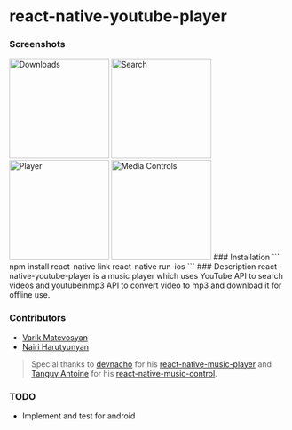 # react-native-youtube-player
### Screenshots
<img src="https://res.cloudinary.com/just/image/upload/v1485982719/ice_screenshot_20170201-125648_ngjhbo.png" alt="Downloads" width="180"/>
<img src="https://res.cloudinary.com/just/image/upload/v1485982719/ice_screenshot_20170201-125703_cyvdki.png" alt="Search" width="180px"/>
<img src="https://res.cloudinary.com/just/image/upload/v1485982719/ice_screenshot_20170201-125722_uwmi4s.png" alt="Player" width="180px"/>
<img src="https://res.cloudinary.com/just/image/upload/v1485982720/ice_screenshot_20170201-125744_dotdqh.png" alt="Media Controls" width="180px"/>
### Installation
```
npm install
react-native link
react-native run-ios
```
### Description
react-native-youtube-player is a music player which uses YouTube API to search videos and youtubeinmp3 API to convert video to mp3 and download it for offline use.

### Contributors
- [Varik Matevosyan](https://github.com/var77)
- [Nairi Harutyunyan](https://github.com/nairicode)

>Special thanks to [devnacho](https://github.com/devnacho) for his [react-native-music-player]( https://github.com/devnacho/react-native-music-player) and [Tanguy Antoine](https://github.com/tanguyantoine) for his [react-native-music-control]( https://github.com/tanguyantoine/react-native-music-control).

### TODO
- Implement and test for android
